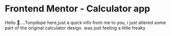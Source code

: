 # Frontend Mentor - Calculator app

Hello 👋....Tonydope here,just a quick info from me to you, i just altered some part of the original calculator design.
was just feeling a little freaky 



